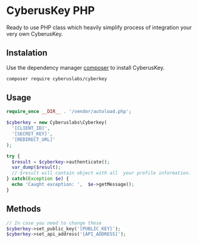 # CyberusKey PHP

Ready to use PHP class which heavily simplify process of integration your very own CyberusKey.

## Instalation 

Use the dependency manager [composer](https://getcomposer.org/) to install CyberusKey.

```bash
composer require cyberuslabs/cyberkey
```

## Usage

```php
require_once __DIR__ . '/vendor/autoload.php';

$cyberkey = new Cyberuslabs\Cyberkey(
  '[CLIENT_ID]',
  '[SECRET_KEY]',
  '[REDIRECT_URL]'
);

try {
  $result = $cyberkey->authenticate();
  var_dump($result);
  // $result will contain object with all  your profile information.
} catch(Exception $e) {
  echo 'Caught exception: ',  $e->getMessage(); 
}
```

## Methods

```php
// In case you need to change these
$cyberkey->set_public_key('[PUBLIC_KEY]');
$cyberkey->set_api_address('[API_ADDRESS]');
```
